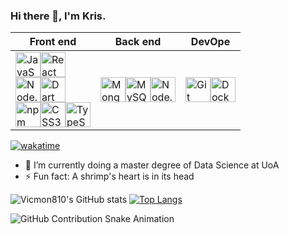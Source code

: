 ### Hi there 👋, I'm Kris.

| Front end | Back end | DevOpe |
|----------|----------|----------|
| <img src="https://simpleicons.org/icons/javascript.svg" width="40" title="JavaScript"><img src="https://simpleicons.org/icons/react.svg" width="40" title="React"><br><img src="https://simpleicons.org/icons/nodedotjs.svg" width="40" title="Node.js"><img src="https://simpleicons.org/icons/dart.svg" width="40" title="Dart"><br><img src="https://simpleicons.org/icons/npm.svg" width="40" title="npm"><img src="https://simpleicons.org/icons/css3.svg" width="40" title="CSS3"><img src="https://simpleicons.org/icons/typescript.svg" width="40" title="TypeScript">|<img src="https://simpleicons.org/icons/mongodb.svg" width="40" height="40" alt="MongoDB"><img src="https://simpleicons.org/icons/mysql.svg" width="40" height="40" alt="MySQL"><img src="https://simpleicons.org/icons/nodedotjs.svg" width="40" height="40" alt="Node.js">|<img src="https://simpleicons.org/icons/git.svg" width="40" height="40" alt="Git"><img src="https://simpleicons.org/icons/docker.svg" width="40" height="40" alt="Docker">|


[![wakatime](https://wakatime.com/badge/user/018bac48-ef32-4c63-85e7-1911bd66d9d8.svg)](https://wakatime.com/@018bac48-ef32-4c63-85e7-1911bd66d9d8)

-  🌱 I’m currently doing a master degree of Data Science at UoA
-  ⚡ Fun fact: A shrimp's heart is in its head




  
![Vicmon810's GitHub stats](https://github-readme-stats.vercel.app/api?username=vicmon810&show_icons=true&theme=swift&count_private=true&layout=compact)
[![Top Langs](https://github-readme-stats.vercel.app/api/top-langs/?username=vicmon810&layout=pie&hide=html,css&langs_count=8&theme=swift)](https://github.com/vicmon810/github-readme-stats)

![GitHub Contribution Snake Animation](https://vicmon810.github.io/vicmon810/github-contribution-grid-snake.svg)


<!--
[![Harlok's WakaTime stats](https://github-readme-stats.vercel.app/api/wakatime?username=vicmon)](https://github.com/anuraghazra/github-readme-stats)
**vicmon810/vicmon810** is a ✨ _special_ ✨ repository because its `README.md` (this file) appears on your GitHub profile.

Here are some ideas to get you started:
- what is your mane
- 🔭 I’m currently working on .- 🌱 I’m currently learning ...1
- 👯 I’m looking to collaborate on ...
- 🤔 I’m looking for help with ...
- 💬 Ask me about ...
- 📫 How to reach me: ...
- 😄 Pronouns: ...
- ⚡ Fun fact: .....
Why is so hard to find a jobs 

-->


